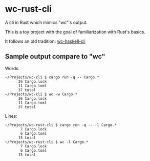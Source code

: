 # wc-rust-cli

A cli in Rust which mimics "wc"'s output.

This is a toy project with the goal of familiarization with Rust's basics.

It follows an old tradition: [wc-haskell-cli](https://github.com/edkolev/wc)

## Sample output compare to "wc"

Words:

```
~/Projects/wc-cli $ cargo run -q -- Cargo.*
      26 Cargo.lock
      11 Cargo.toml
      37 total
~/Projects/wc-cli $ wc -w Cargo.*
      26 Cargo.lock
      11 Cargo.toml
      37 total
```

Lines:
```
~/Projects/wc-rust-cli $ cargo run -q -- -l Cargo.*
       7 Cargo.lock
       6 Cargo.toml
      13 total
~/Projects/wc-rust-cli $ wc -l Cargo.*
       7 Cargo.lock
       6 Cargo.toml
      13 total
```
